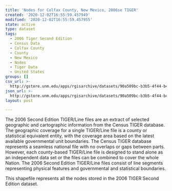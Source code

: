 ```yaml
---
title: 'Nodes for Colfax County, New Mexico, 2006se TIGER'
created: '2020-12-02T16:55:59.457949'
modified: '2020-12-02T16:55:59.457955'
state: active
type: dataset
tags:
  - 2006 Tiger Second Edition
  - Census Data
  - Colfax County
  - County
  - New Mexico
  - Nodes
  - Tiger Data
  - United States
groups: []
csv_url: >-
  http://gstore.unm.edu/apps/rgisarchive/datasets/90a509bc-b3b5-4f44-b466-d8a836b7de35/tgr2006se_colf_nodes.derived.csv
json_url: >-
  http://gstore.unm.edu/apps/rgisarchive/datasets/90a509bc-b3b5-4f44-b466-d8a836b7de35/tgr2006se_colf_nodes.derived.json
layout: post

---
```

The 2006 Second Edition TIGER/Line files are an extract of selected geographic and cartographic information from the Census TIGER database.  The geographic coverage for a single TIGER/Line file is a county or statistical equivalent entity, with the coverage area based on the latest available governmental unit boundaries. The Census TIGER database represents a seamless national file with no overlaps or gaps between parts.  However, each county-based TIGER/Line file is designed to stand alone as an independent data set or the files can be combined to cover the whole Nation.  The 2006 Second Edition  TIGER/Line files consist of line segments representing physical features and governmental and statistical boundaries.  

This shapefile represents all the nodes stored in the 2006 TIGER Second Edition dataset.
